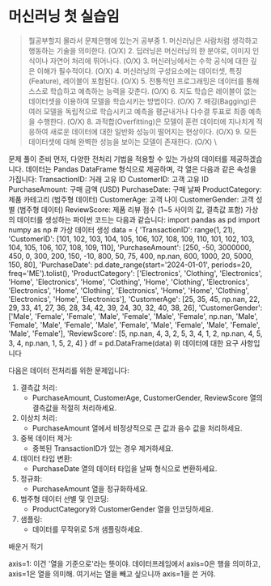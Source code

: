 # 머신러닝 첫 실습임

> 뭘공부할지 몰라서 문제은행에 있는거 공부중
    1. 머신러닝은 사람처럼 생각하고 행동하는 기술을 의미한다. (O/X)
    2. 딥러닝은 머신러닝의 한 분야로, 이미지 인식이나 자연어 처리에 뛰어나다. (O/X)
    3. 머신러닝에서는 수학 공식에 대한 깊은 이해가 필수적이다. (O/X)
    4. 머신러닝의 구성요소에는 데이터셋, 특징(Feature), 레이블이 포함된다. (O/X)
    5. 전통적인 프로그래밍은 데이터를 통해 스스로 학습하고 예측하는 능력을 갖춘다. (O/X)
    6. 지도 학습은 레이블이 없는 데이터셋을 이용하여 모델을 학습시키는 방법이다. (O/X)
    7. 배깅(Bagging)은 여러 모델을 독립적으로 학습시키고 예측을 평균내거나 다수결 투표로 최종 예측을 수행한다. (O/X)
    8. 과적합(Overfitting)은 모델이 훈련 데이터에 지나치게 적응하여 새로운 데이터에 대한 일반화 성능이 떨어지는 현상이다. (O/X)
    9. 모든 데이터셋에 대해 완벽한 성능을 보이는 모델이 존재한다. (O/X)
> \





문제 풀이 준비 먼저, 다양한 전처리 기법을 적용할 수 있는 가상의 데이터를 제공하겠습니다. 데이터는 Pandas DataFrame 형식으로 제공하며, 각 열은 다음과 같은 속성을 가집니다:
TransactionID: 거래 고유 ID
CustomerID: 고객 고유 ID
PurchaseAmount: 구매 금액 (USD)
PurchaseDate: 구매 날짜
ProductCategory: 제품 카테고리 (범주형 데이터)
CustomerAge: 고객 나이
CustomerGender: 고객 성별 (범주형 데이터)
ReviewScore: 제품 리뷰 점수 (1~5 사이의 값, 결측값 포함) 가상의 데이터를 생성하는 파이썬 코드는 다음과 같습니다: import pandas as pd import numpy as np # 가상 데이터 생성 data = { 'TransactionID': range(1, 21), 'CustomerID': [101, 102, 103, 104, 105, 106, 107, 108, 109, 110, 101, 102, 103, 104, 105, 106, 107, 108, 109, 110], 'PurchaseAmount': [250, -50, 3000000, 450, 0, 300, 200, 150, -10, 800, 50, 75, 400, np.nan, 600, 1000, 20, 5000, 150, 80], 'PurchaseDate': pd.date_range(start='2024-01-01', periods=20, freq='ME').tolist(), 'ProductCategory': ['Electronics', 'Clothing', 'Electronics', 'Home', 'Electronics', 'Home', 'Clothing', 'Home', 'Clothing', 'Electronics', 'Electronics', 'Home', 'Clothing', 'Electronics', 'Home', 'Home', 'Clothing', 'Electronics', 'Home', 'Electronics'], 'CustomerAge': [25, 35, 45, np.nan, 22, 29, 33, 41, 27, 36, 28, 34, 42, 39, 24, 30, 32, 40, 38, 26], 'CustomerGender': ['Male', 'Female', 'Female', 'Male', 'Female', 'Male', 'Female', np.nan, 'Male', 'Female', 'Male', 'Female', 'Male', 'Female', 'Male', 'Female', 'Male', 'Female', 'Male', 'Female'], 'ReviewScore': [5, np.nan, 4, 3, 2, 5, 3, 4, 1, 2, np.nan, 4, 5, 3, 4, np.nan, 1, 5, 2, 4] } df = pd.DataFrame(data)
위 데이터에 대한 요구 사항입니다

다음은 데이터 전처리를 위한 문제입니다:
1. 결측값 처리:
   * PurchaseAmount, CustomerAge, CustomerGender, ReviewScore 열의 결측값을 적절히 처리하세요.
2. 이상치 처리:
   * PurchaseAmount 열에서 비정상적으로 큰 값과 음수 값을 처리하세요.
3. 중복 데이터 제거:
   * 중복된 TransactionID가 있는 경우 제거하세요.
4. 데이터 타입 변환:
   * PurchaseDate 열의 데이터 타입을 날짜 형식으로 변환하세요.
5. 정규화:
   * PurchaseAmount 열을 정규화하세요.
6. 범주형 데이터 선별 및 인코딩:
   * ProductCategory와 CustomerGender 열을 인코딩하세요.
7. 샘플링:
   * 데이터를 무작위로 5개 샘플링하세요.
  









배운거 적기


axis=1: 이건 '열을 기준으로'라는 뜻이야. 데이터프레임에서 axis=0은 행을 의미하고, axis=1은 열을 의미해. 여기서는 열을 빼고 싶으니까 axis=1을 쓴 거야.


